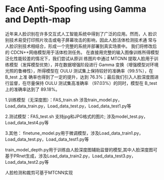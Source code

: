 # Face Anti-Spoofing using Gamma and Depth-map

近年来人脸识别在许多交互式人工智能系统中得到了广泛的应用。然而，人 脸识别技术易受打印照片攻击或电子屏幕攻击的影响，因此人脸活体检测技术通 常与人脸识别技术相结合，形成一个完整的系统并部署到真实场景中。 
我们将修改后的 CDCN++网络模型用于活体检测任务。 在直接用完整的输入图像训练所得模型泛化性能较差的情况下，我们尝试从原训 练图片中通过 MTCNN 提取人脸用于训练模型（发挥模型优势），并在数据增强阶段进行 Gamma 变换（增强模型对环境光照的鲁棒性），所得模型在 OULU 测试集上保持较好的准确率（99.5%），在 B_test 上准 确率也得到了一定的提升，达到 76.3%；最后我们引入人脸深度图进行监督，在尽量保持 OULU 测试集高准确率 （97.03%）的同时，模型在 B_test 上的准确率达到了 89.18%。


1.训练模型（无深度图）：FAS_train.sh
涉及train_model.py，Load_data_train.py，Load_data_test.py，Load_data_test1.py等

2.测试模型：FAS_test.sh
支持jpg和JPG格式的图片;
涉及model_test.py，Load_data_test4.py等

3.其他：
finetune_model.py用于微调模型，涉及Load_data_train1.py，Load_data_test.py，Load_data_test1.py等

train_model_depth.py用于训练由人脸深度图辅助监督的模型,其中人脸深度图可基于PRnet生成，涉及Load_data_train2.py，Load_data_test3.py，Load_data_test2.py等

人脸检测和裁剪可基于MTCNN实现
